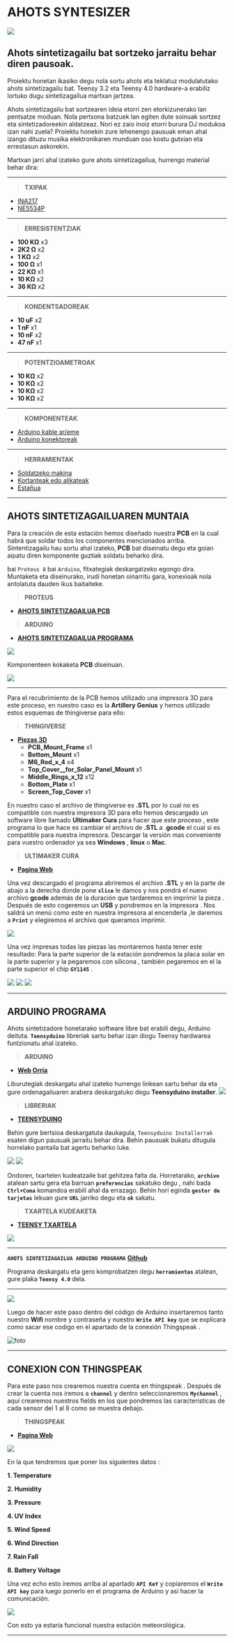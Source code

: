 # AHOTS SYNTESIZER

![](https://github.com/ABICoop/Ahots-Syntesizer/blob/main/portada.png?raw=true)

## Ahots sintetizagailu bat sortzeko jarraitu behar diren pausoak.
Proiektu honetan ikasiko degu nola sortu ahots eta teklatuz modulatutako ahots sintetizagailu bat. Teensy 3.2 eta Teensy 4.0 hardware-a erabiliz lortuko dugu sintetizagailua martxan jartzea.

Ahots sintetizagailu bat sortzearen ideia etorri zen etorkizunerako lan pentsatze moduan. Nola pertsona batzuek lan egiten dute soinuak sortzez eta sintetizadoreekin aldatzeaz. Nori ez zaio inoiz etorri burura DJ modukoa izan nahi zuela? Proiektu honekin zure lehenengo pausuak eman ahal izango dituzu musika elektronikaren munduan oso kostu gutxian eta errestasun askorekin.

Martxan jarri ahal izateko gure ahots sintetizagailua, hurrengo material behar dira:

***

> **TXIPAK**                     
* [INA217](https://www.amazon.es/Reland-Sun-INA217P-INA217-INA217AIP/dp/B09M3473CX/ref=sr_1_2?__mk_es_ES=%C3%85M%C3%85%C5%BD%C3%95%C3%91&crid=1EB6WGADDAC3R&keywords=ina217&qid=1676304989&sprefix=ina217%2Caps%2C91&sr=8-2) 
* [NE5534P](https://www.amazon.es/HUABAN-Amplificador-operativo-NE5534-unidades/dp/B0BGKPV8YF/ref=sr_1_1?__mk_es_ES=%C3%85M%C3%85%C5%BD%C3%95%C3%91&crid=AB7LONQZ8L7R&keywords=ne5534&qid=1676305036&sprefix=ne5534%2Caps%2C90&sr=8-1)

***

> **ERRESISTENTZIAK**
* **100 KΩ**  x3
* **2K2 Ω**  x2
* **1 KΩ**  x2
* **100 Ω**  x1
* **22 KΩ**  x1
* **10 KΩ**  x2
* **36 KΩ**  x2

***

> **KONDENTSADOREAK**

* **10 uF**  x2
* **1 nF**  x1
* **10 nF**  x2
* **47 nF**  x1

***

> **POTENTZIOAMETROAK**

* **10 KΩ**  x2
* **10 KΩ**  x2
* **10 KΩ**  x2
* **10 KΩ**  x2

***

> **KOMPONENTEAK**
* [Arduino kable ar/eme](https://www.amazon.com/DEPEPE-2-54mm-Headers-Arduino-Prototype/dp/B074HVBTZ4?dchild=1&keywords=female+header&qid=1614277638&sr=8-3&linkCode=sl1&tag=opegreene-20&linkId=75c0eb8c0478cfef148c03a78898a051&language=en_US&ref_=as_li_ss_tl)
* [Arduino konektoreak](https://www.amazon.com/Elegoo-EL-CP-004-Multicolored-Breadboard-arduino/dp/B01EV70C78?crid=2TGFZ04R0CTBC&dchild=1&keywords=jumper+wires+female+to+male&qid=1616433451&sprefix=jumper+wire,aps,426&sr=8-1-spons&psc=1&spLa=ZW5jcnlwdGVkUXVhbGlmaWVyPUEyU1IwMjFYUUQzQTEwJmVuY3J5cHRlZElkPUEwNjY4NjU2RzRDWkE1QVFHMFdSJmVuY3J5cHRlZEFkSWQ9QTA5NDUzMjExRUtQVk9KOTU5MVg5JndpZGdldE5hbWU9c3BfYXRmJmFjdGlvbj1jbGlja1JlZGlyZWN0JmRvTm90TG9nQ2xpY2s9dHJ1ZQ%3D%3D&linkCode=sl1&tag=opegreene-20&linkId=2b274fdd7e99e5950ab9fd82304d5d3c&language=en_US&ref_=as_li_ss_tl)

***

> **HERRAMIENTAK**
* [Soldatzeko makina](https://www.google.com/shopping/product/5042715519988754151?q=estacion+de+soldadura&prds=epd:17283412033935127216,eto:17283412033935127216_0,rsk:PC_3058408035792851722&sa=X&ved=0ahUKEwi769iqtIH2AhUGSfEDHTTRCMsQ9pwGCAU)
* [Kortanteak edo alikateak](https://www.google.com/shopping/product/1?q=cortante&prds=epd:8859887341376829913,eto:8859887341376829913_0,pid:8859887341376829913&sa=X&ved=0ahUKEwjgp7jYtIH2AhWxRPEDHVwxBD8Q9pwGCAc)
* [Estañua](https://es.rs-online.com/web/p/estano-e-hilo-de-soldar/1047189?cm_mmc=ES-PLA-DS3A-_-google-_-CSS_ES_ES_Herramienta_El%C3%A9ctrica_y_Soldadura_Whoop+(2)-_-(ES:Whoop!)+Esta%C3%B1o+e+Hilo+de+Soldar-_-1047189&matchtype=&pla-305619873070&gclid=Cj0KCQiAu62QBhC7ARIsALXijXTX-TMjnpBkwoCMX4DuGWD5Kg1hb9i8SoM2XOcIjuM4Jp8HE7iA6VYaAvr2EALw_wcB&gclsrc=aw.ds) 

***
## AHOTS SINTETIZAGAILUAREN MUNTAIA
Para la creación de esta estación hemos diseñado nuestra **PCB** en la cual habrá que soldar todos los componentes mencionados arriba. Sintentizagailu hau sortu ahal izateko, **PCB** bat diseinatu degu eta goian aipatu diren komponente guztiak soldatu beharko dira.

bai `Proteus 8` bai `Arduino`, fitxategiak deskargatzeko egongo dira. Muntaketa eta diseinurako, irudi honetan oinarritu gara, konexioak nola antolatuta dauden ikus baitaiteke.

>**PROTEUS**
* [**AHOTS SINTETIZAGAILUA PCB**](https://github.com/ABICoop/Ahots-Syntesizer/tree/main/PCB-design)

>**ARDUINO**
* [**AHOTS SINTETIZAGAILUA PROGRAMA**](https://github.com/ABICoop/Ahots-Syntesizer/tree/main/Arduino-code)

![](https://github.com/ABICoop/Ahots-Syntesizer/blob/main/images/eskema-orokorra.jpg)

Komponenteen kokaketa **PCB** diseinuan.

![](https://github.com/ABICoop/Ahots-Syntesizer/blob/main/PCB-design/pcb-design.PNG?raw=true)
***
Para el recubrimiento de la PCB hemos utilizado una impresora 3D para este proceso, en nuestro caso es la **Artillery Genius** y hemos utilizado estos esquemas de thingiverse para ello:

>**THINGIVERSE**
* [**Piezas 3D**](https://www.thingiverse.com/thing:4805867/files)
  * **PCB_Mount_Frame** x1
  * **Bottom_Mount** x1
  * **M6_Rod_x_4** x4
  * **Top_Cover__for_Solar_Panel_Mount** x1
  * **Middle_Rings_x_12** x12
  * **Bottom_Plate** x1
  * **Screen_Top_Cover** x1

En nuestro caso el archivo de thingiverse es **.STL** por lo cual no es compatible con nuestra impresora 3D para ello hemos descargado un software libre llamado **Ultimaker Cura** para hacer que este proceso , este programa lo que hace es cambiar el archivo de **.STL** a .**gcode** el cual si es compatible para nuestra impresora. Descargar la versión  mas conveniente para vuestro ordenador ya sea **Windows** , **linux** o **Mac**. 

> **ULTIMAKER CURA**
* [**Pagina Web**](https://ultimaker.com/es/software/ultimaker-cura)

Una vez descargado el programa abriremos el archivo **.STL** y en la parte de abajo a la derecha donde pone **`slice`** le damos y nos pondrá el nuevo archivo **gcode** además de la duración que tardaremos en imprimir la pieza . Después de esto cogeremos un **USB** y pondremos en la impresora .
Nos saldrá un menú como este en nuestra impresora al encenderla ,le daremos a **`Print`** y elegiremos el archivo que queramos imprimir.

![](https://raw.githubusercontent.com/wgcv/RAWR-TFT-Firmware-Artillery3D/docs/img/readme-statusscreen2.jpg)

Una vez impresas todas  las piezas las montaremos hasta tener este resultado:
Para la parte superior de la estación pondremos la placa solar en la parte superior y la pegaremos con silicona , también pegaremos en el la parte superior el chip **`GY1145`** .

![](https://content.instructables.com/ORIG/F69/A4DQ/KNG1C24N/F69A4DQKNG1C24N.jpg?auto=webp&frame=1&width=300&height=370&fit=bounds&md=352c8ed63f35b84d831084b5c881088b)
![](https://content.instructables.com/ORIG/FSM/EF5L/KMJ66N80/FSMEF5LKMJ66N80.jpg?auto=webp&frame=1&width=364&height=400&fit=bounds&md=67eb137b64ccd5b2920f499085a050e6)
![](https://content.instructables.com/ORIG/FWQ/CMIU/KMJ66M4D/FWQCMIUKMJ66M4D.jpg?auto=webp&frame=1&width=350&height=350&fit=bounds&md=a5bdcd12eaaab64c00c07865274fc026)

***

## ARDUINO PROGRAMA

Ahots sintetizadore honetarako software libre bat erabili degu, Arduino deituta. **`Teensyduino`** libreriak sartu behar izan diogu Teensy hardwarea funtzionatu ahal izateko.

>**ARDUINO**

* [**Web Orria**](https://www.arduino.cc/en/software)

Liburutegiak deskargatu ahal izateko hurrengo linkean sartu behar da eta gure ordenagailuaren arabera deskargatuko degu **Teensyduino installer**.
![](https://github.com/ABICoop/Ahots-Syntesizer/blob/main/images/Teensyduino-installer.png)

>**LIBRERIAK**
* [**TEENSYDUINO**](https://www.pjrc.com/teensy/td_download.html)

Behin gure bertsioa deskargatuta daukagula, `Teensyduino Installerrak` esaten digun pausuak jarraitu behar dira. Behin pausuak bukatu ditugula horrelako pantaila bat agertu beharko luke.

![](https://github.com/ABICoop/Ahots-Syntesizer/blob/main/images/teensyduino_installer_1.png)
![](https://github.com/ABICoop/Ahots-Syntesizer/blob/main/images/teensyduino_installer_2.png)

Ondoren, txartelen kudeatzaile bat gehitzea falta da. Horretarako, **`archivo`** atalean sartu gera eta barruan **`preferencias`** sakatuko degu 
 , nahi bada **`Ctrl+Coma`** komandoa erabili ahal da errazago. Behin hori eginda **`gestor de tarjetas`** lekuan gure **`URL`** jarriko degu eta **`ok`** sakatu.

> **TXARTELA KUDEAKETA**
* [**TEENSY TXARTELA**](https://www.pjrc.com/teensy/package_teensy_index.json)

![](https://www.esploradores.com/wp-content/uploads/2016/09/2-2-1024x496.png)

***

**`AHOTS SINTETIZAGAILUA ARDUINO PROGRAMA`** [**Github**](https://github.com/ABICoop/Ahots-Syntesizer/tree/main/Arduino-code)

Programa deskargatu eta gero komprobatzen degu **`herramientas`** atalean, gure plaka **`Teensy 4.0`** dela.
***
![](https://www.prometec.net/wp-content/uploads/2018/02/arduino-ide.png)

Luego de hacer este paso dentro del código de Arduino insertaremos tanto nuestro **Wifi** nombre y contraseña y nuestro **`Write API key`** que se explicara como sacar ese codigo en el apartado de la conexión Thingspeak . 
  
![foto](https://github.com/V1c7hor/Estacion-Meteorologica/blob/main/arduino%20captura.png?raw=true)

***

## CONEXION CON THINGSPEAK

Para este paso nos crearemos nuestra cuenta en thingspeak . Después de crear la cuenta nos iremos a **`channel`** y dentro seleccionaremos **`Mychannel`** , aquí crearemos nuestros fields en los que pondremos las caracteristicas de cada sensor del 1 al 8 como se muestra debajo.

>**THINGSPEAK**
* [**Pagina Web**](https://thingspeak.com/) 

![](https://inwfile.com/s-fu/mhzeyl.jpg)

En la que tendremos que poner los siguientes datos :

**1. Temperature**
 
**2. Humidity**

**3. Pressure**
   
**4. UV Index** 

**5. Wind Speed**

**6. Wind Direction**

**7. Rain Fall** 

**8. Battery Voltage**

Una vez echo esto iremos arriba al apartado **`API KeY`** y copiaremos el **`Write API key`** para luego ponerlo en el programa de Arduino y así hacer la comunicación.

![](https://github.com/V1c7hor/Estacion-Meteorologica/blob/main/estacion%20mm.JPG?raw=true)

Con esto ya estaría funcional nuestra estación meteorológica.

***
